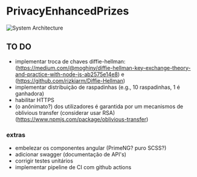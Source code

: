 # PrivacyEnhancedPrizes

![System Architecture](https://raw.githubusercontent.com/lucascudo/PrivacyEnhancedPrizes/main/PrivacyEnhancedPrizes.png)

## TO DO
- implementar troca de chaves diffie-hellman: (https://medium.com/@moghiny/diffie-hellman-key-exchange-theory-and-practice-with-node-js-ab2575e14e8) e (https://github.com/rizkiarm/Diffie-Hellman)
- implementar distribuição de raspadinhas (e.g., 10 raspadinhas, 1 é ganhadora)
- habilitar HTTPS
- (o anônimato?) dos utilizadores é garantida por um mecanismos de oblivious transfer (considerar usar RSA) (https://www.npmjs.com/package/oblivious-transfer)

### extras
- embelezar os componentes angular (PrimeNG? puro SCSS?)
- adicionar swagger (documentação de API's)
- corrigir testes unitários
- implementar pipeline de CI com github actions

